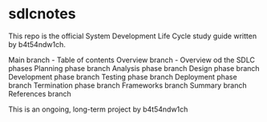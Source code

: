 # sdlcnotes

This repo is the official System Development Life Cycle study guide 
written by b4t54ndw1ch.  

Main branch - Table of contents
Overview branch - Overview od the SDLC phases
Planning phase branch
Analysis phase branch
Design phase branch
Development phase branch
Testing phase branch
Deployment phase branch
Termination phase branch
Frameworks branch
Summary branch
References branch

This is an ongoing, long-term project by b4t54ndw1ch

